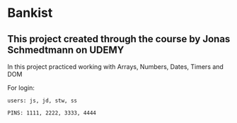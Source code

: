 # Bankist

## This project created through the course by Jonas Schmedtmann on UDEMY

In this project practiced working with Arrays, Numbers, Dates, Timers and DOM

For login:

```
users: js, jd, stw, ss

PINS: 1111, 2222, 3333, 4444
```
